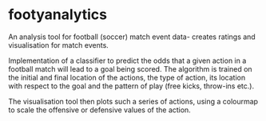# footyanalytics
An analysis tool for football (soccer) match event data- creates ratings and visualisation for match events.

Implementation of a classifier to predict the odds that a given action in a football match will lead to a goal being scored. The algorithm is trained on the initial and final location of the actions, the type of action, its location with respect to the goal and the pattern of play (free kicks, throw-ins etc.).

The visualisation tool then plots such a series of actions, using a colourmap to scale the offensive or defensive values of the action.
